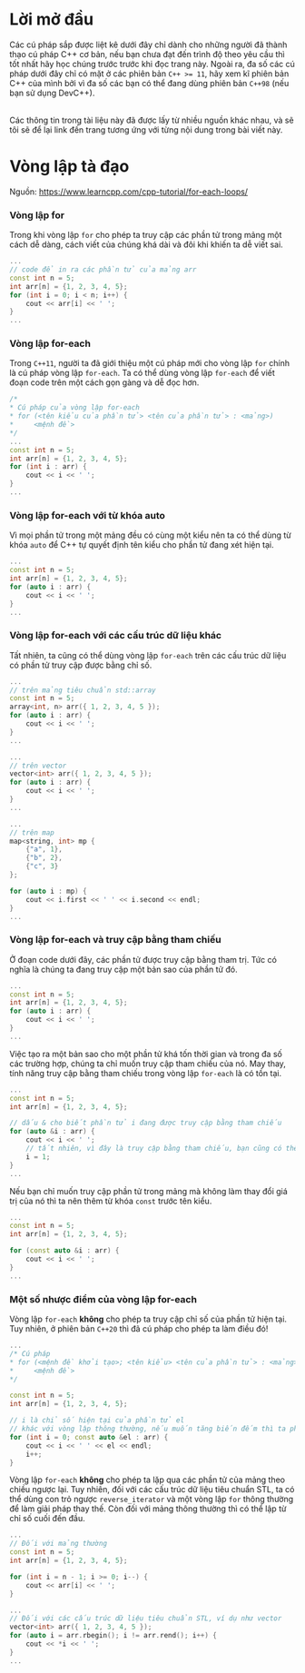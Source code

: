 # Lời mở đầu
Các cú pháp sắp được liệt kê dưới đây chỉ dành cho những người đã thành thạo cú pháp C++ cơ bản, nếu bạn chưa đạt đến trình độ theo yêu cầu thì tốt nhất hãy học chúng trước trước khi đọc trang này. Ngoài ra, đa số các cú pháp dưới đây chỉ có mặt ở các phiên bản `C++ >= 11`, hãy xem kĩ phiên bản C++ của mình bởi vì đa số các bạn có thể đang dùng phiên bản `C++98` (nếu bạn sử dụng DevC++).

<br>
Các thông tin trong tài liệu này đã được lấy từ nhiều nguồn khác nhau, và sẽ tôi sẽ để lại link đến trang tương ứng với từng nội dung trong bài viết này.

# Vòng lập tà đạo
Nguồn: https://www.learncpp.com/cpp-tutorial/for-each-loops/
### Vòng lập for
Trong khi vòng lập `for` cho phép ta truy cập các phần tử trong mảng một cách dễ dàng, cách viết của chúng khá dài và đôi khi khiến ta dễ viết sai.
```cpp
...
// code để in ra các phần tử của mảng arr
const int n = 5;
int arr[n] = {1, 2, 3, 4, 5};
for (int i = 0; i < n; i++) {
    cout << arr[i] << ' ';
}
...
```
### Vòng lập for-each
Trong `C++11`, người ta đã giới thiệu một cú pháp mới cho vòng lập `for` chính là cú pháp vòng lập `for-each`. Ta có thể dùng vòng lập `for-each` để viết đoạn code trên một cách gọn gàng và dễ đọc hơn.
```cpp
/*
* Cú pháp của vòng lập for-each
* for (<tên kiểu của phần tử> <tên của phần tử> : <mảng>)
*     <mệnh đề>
*/
...
const int n = 5;
int arr[n] = {1, 2, 3, 4, 5};
for (int i : arr) {
    cout << i << ' ';
}
...
```
### Vòng lập for-each với từ khóa auto
Vì mọi phần tử trong một mảng đều có cùng một kiểu nên ta có thể dùng từ khóa `auto` để C++ tự quyết định tên kiểu cho phần tử đang xét hiện tại.
```cpp
...
const int n = 5;
int arr[n] = {1, 2, 3, 4, 5};
for (auto i : arr) {
    cout << i << ' ';
}
...
```
### Vòng lập for-each với các cấu trúc dữ liệu khác
Tất nhiên, ta cũng có thể dùng vòng lập `for-each` trên các cấu trúc dữ liệu có phần tử truy cập được bằng chỉ số.
```cpp
...
// trên mảng tiêu chuẩn std::array
const int n = 5;
array<int, n> arr({ 1, 2, 3, 4, 5 });
for (auto i : arr) {
    cout << i << ' ';
} 
...

...
// trên vector
vector<int> arr({ 1, 2, 3, 4, 5 });
for (auto i : arr) {
    cout << i << ' ';
}
...

...
// trên map
map<string, int> mp {
    {"a", 1},
    {"b", 2},
    {"c", 3}
};

for (auto i : mp) {
    cout << i.first << ' ' << i.second << endl;
}
...
```
### Vòng lập for-each và truy cập bằng tham chiếu
Ở đoạn code dưới đây, các phần tử được truy cập bằng tham trị. Tức có nghĩa là chúng ta đang truy cập một bản sao của phần tử đó.
```cpp
...
const int n = 5;
int arr[n] = {1, 2, 3, 4, 5};
for (auto i : arr) {
    cout << i << ' ';
}
...
```
Việc tạo ra một bản sao cho một phần tử khá tốn thời gian và trong đa số các trường hợp, chúng ta chỉ muốn truy cập tham chiếu của nó. May thay, tính năng truy cập bằng tham chiếu trong vòng lập `for-each` là có tồn tại.
```cpp
...
const int n = 5;
int arr[n] = {1, 2, 3, 4, 5};

// dấu & cho biết phần tử i đang được truy cập bằng tham chiếu
for (auto &i : arr) {
    cout << i << ' ';
    // tất nhiên, vì đây là truy cập bằng tham chiếu, bạn cũng có thể trực tiếp thay đổi giá trị của phần tử đó
    i = 1;
}
...
```
Nếu bạn chỉ muốn truy cập phần tử trong mảng mà không làm thay đổi giá trị của nó thì ta nên thêm từ khóa `const` trước tên kiểu.
```cpp
...
const int n = 5;
int arr[n] = {1, 2, 3, 4, 5};

for (const auto &i : arr) {
    cout << i << ' ';
}
...
```
### Một số nhược điểm của vòng lập for-each
Vòng lập `for-each` **không** cho phép ta truy cập chỉ số của phần tử hiện tại. Tuy nhiên, ở phiên bản `C++20` thì đã cú pháp cho phép ta làm điều đó!
```cpp
...
/* Cú pháp 
* for (<mệnh đề khởi tạo>; <tên kiểu> <tên của phần tử> : <mảng>)
*     <mệnh đề>
*/

const int n = 5;
int arr[n] = {1, 2, 3, 4, 5};

// i là chỉ số hiện tại của phần tử el
// khác với vòng lập thông thường, nếu muốn tăng biến đếm thì ta phải tăng nó bên trong vòng lập
for (int i = 0; const auto &el : arr) {
    cout << i << ' ' << el << endl;
    i++;
}
```
Vòng lập `for-each` **không** cho phép ta lặp qua các phần tử của mảng theo chiều ngược lại. Tuy nhiên, đối với các cấu trúc dữ liệu tiêu chuẩn STL, ta có thể dùng con trỏ ngược `reverse_iterator` và một vòng lập `for` thông thường để làm giải pháp thay thế. Còn đối với mảng thông thường thì có thể lập từ chỉ số cuối đến đầu.
```cpp
...
// Đối với mảng thường
const int n = 5;
int arr[n] = {1, 2, 3, 4, 5};

for (int i = n - 1; i >= 0; i--) {
    cout << arr[i] << ' ';
}

...
// Đối với các cấu trúc dữ liệu tiêu chuẩn STL, ví dụ như vector
vector<int> arr({ 1, 2, 3, 4, 5 });
for (auto i = arr.rbegin(); i != arr.rend(); i++) {
    cout << *i << ' ';
}
...
```

